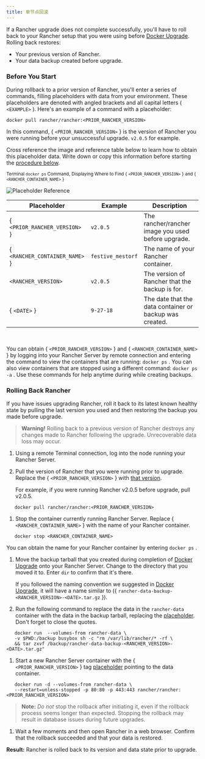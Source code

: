 ```yaml
---
title: 单节点回滚
---
```


If a Rancher upgrade does not complete successfully, you'll have to roll back to your Rancher setup that you were using before [Docker Upgrade](/docs/upgrades/upgrades/single-node-upgrade). Rolling back restores:

* Your previous version of Rancher.
* Your data backup created before upgrade.

### Before You Start

During rollback to a prior version of Rancher, you'll enter a series of commands, filling placeholders with data from your environment. These placeholders are denoted with angled brackets and all capital letters ( `<EXAMPLE>` ). Here's an example of a command with a placeholder:

``` 
docker pull rancher/rancher:<PRIOR_RANCHER_VERSION>
```

In this command, { `<PRIOR_RANCHER_VERSION>` } is the version of Rancher you were running before your unsuccessful upgrade. `v2.0.5` for example.

Cross reference the image and reference table below to learn how to obtain this placeholder data. Write down or copy this information before starting the [procedure below](#creating-a-backup).

<sup>Terminal `docker ps` Command, Displaying Where to Find { `<PRIOR_RANCHER_VERSION>` } and { `<RANCHER_CONTAINER_NAME>` }</sup>

![Placeholder Reference](/img/rancher/placeholder-ref-2.png)

| Placeholder                  | Example           | Description                                             |
| ---------------------------- | ----------------- | ------------------------------------------------------- |
| { `<PRIOR_RANCHER_VERSION>` }  | `v2.0.5` | The rancher/rancher image you used before upgrade.|
| { `<RANCHER_CONTAINER_NAME>` } | `festive_mestorf` | The name of your Rancher container.|
| `<RANCHER_VERSION>` | `v2.0.5` | The version of Rancher that the backup is for.|
| { `<DATE>` }                   | `9-27-18` | The date that the data container or backup was created.|

<br/>

You can obtain { `<PRIOR_RANCHER_VERSION>` } and { `<RANCHER_CONTAINER_NAME>` } by logging into your Rancher Server by remote connection and entering the command to view the containers that are running: `docker ps` . You can also view containers that are stopped using a different command: `docker ps -a` . Use these commands for help anytime during while creating backups.

### Rolling Back Rancher

If you have issues upgrading Rancher, roll it back to its latest known healthy state by pulling the last version you used and then restoring the backup you made before upgrade.

> **Warning!** Rolling back to a previous version of Rancher destroys any changes made to Rancher following the upgrade. Unrecoverable data loss may occur.

1. Using a remote Terminal connection, log into the node running your Rancher Server.

1. Pull the version of Rancher that you were running prior to upgrade. Replace the { `<PRIOR_RANCHER_VERSION>` } with [that version](#before-you-start).

   For example, if you were running Rancher v2.0.5 before upgrade, pull v2.0.5.

   

``` 
   docker pull rancher/rancher:<PRIOR_RANCHER_VERSION>
   ```

1. Stop the container currently running Rancher Server. Replace { `<RANCHER_CONTAINER_NAME>` } with the name of your Rancher container.

   

``` 
   docker stop <RANCHER_CONTAINER_NAME>
   ```

   You can obtain the name for your Rancher container by entering `docker ps` .

1. Move the backup tarball that you created during completion of [Docker Upgrade](/docs/upgrades/upgrades/single-node-upgrade/) onto your Rancher Server. Change to the directory that you moved it to. Enter `dir` to confirm that it's there.

   If you followed the naming convention we suggested in [Docker Upgrade](/docs/upgrades/upgrades/single-node-upgrade/), it will have a name similar to ({ `rancher-data-backup-<RANCHER_VERSION>-<DATE>.tar.gz` }).

1. Run the following command to replace the data in the `rancher-data` container with the data in the backup tarball, replacing the [placeholder](#before-you-start). Don't forget to close the quotes.

   

``` 
   docker run  --volumes-from rancher-data \
   -v $PWD:/backup busybox sh -c "rm /var/lib/rancher/* -rf \
   && tar zxvf /backup/rancher-data-backup-<RANCHER_VERSION>-<DATE>.tar.gz"
   ```

1. Start a new Rancher Server container with the { `<PRIOR_RANCHER_VERSION>` } tag [placeholder](#before-you-start) pointing to the data container.

   

``` 
   docker run -d --volumes-from rancher-data \
   --restart=unless-stopped -p 80:80 -p 443:443 rancher/rancher:<PRIOR_RANCHER_VERSION>
   ```

   > **Note:** _Do not_ stop the rollback after initiating it, even if the rollback process seems longer than expected. Stopping the rollback may result in database issues during future upgrades.

1. Wait a few moments and then open Rancher in a web browser. Confirm that the rollback succeeded and that your data is restored.

**Result:** Rancher is rolled back to its version and data state prior to upgrade.

